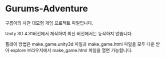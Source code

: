 # Gurums-Adventure
구름이의 차관 대모험 게임 프로젝트 파일입니다.

Unity 3D 4.31버전에서 제작하여 최신 버전에서는 동작하지 않습니다.

플레이 방법은 make_game.unity3d 파일과 make_game.html 파일을 모두 다운 받아 explore 브라우저에서 make_game.html 파일을 열면 가능합니다.
